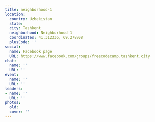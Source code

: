 ```yaml
---
title: neighborhood-1
location:
  country: Uzbekistan
  state: 
  city: Tashkent
  neighborhood: Neighborhood 1
  coordinates: 41.312336, 69.278708
  plusCode: ''
social:
  name: Facebook page
  URL: https://www.facebook.com/groups/freecodecamp.tashkent.city
chat:
  name: ''
  URL: ''
event:
  name: ''
  URL: ''
leaders:
- name: ''
  URL: ''
photos:
  old: 
  cover: ''
---
```

